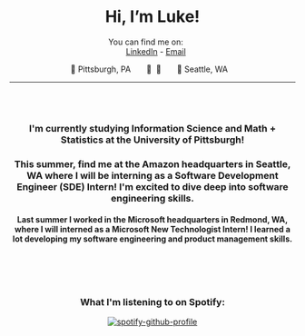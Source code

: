 
<div align="center">

# Hi, I’m Luke!

You can find me on:
  
  <br>
  
[LinkedIn](https://www.linkedin.com/in/luke-cusato/) - [Email](mailto:lukecusato1@gmail.com) 

📍 Pittsburgh, PA&nbsp;&nbsp;&nbsp;&nbsp;&nbsp;&nbsp;&nbsp;🛫&nbsp;&nbsp;🛬&nbsp;&nbsp;&nbsp;&nbsp;&nbsp;&nbsp;&nbsp;📍 Seattle, WA
  

<hr>
<br>
  

### I'm currently studying Information Science and Math + Statistics at the University of Pittsburgh!

### This summer, find me at the Amazon headquarters in Seattle, WA where I will be interning as a Software Development Engineer (SDE) Intern! I'm excited to dive deep into software engineering skills.

#### Last summer I worked in the Microsoft headquarters in Redmond, WA, where I will interned as a Microsoft New Technologist Intern! I learned a lot developing my software engineering and product management skills.
  
  <br>
  <br>
  
### What I'm listening to on Spotify:

[![spotify-github-profile](https://spotify-github-profile.vercel.app/api/view?uid=lukecusato&cover_image=true&theme=novatorem&show_offline=false&background_color=121212&interchange=false&bar_color=53b14f&bar_color_cover=false)](https://github.com/kittinan/spotify-github-profile)
</div>
